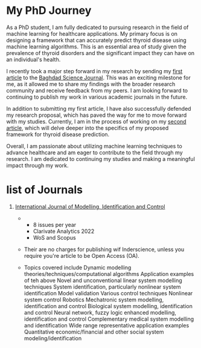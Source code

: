 
# My PhD Journey

As a PhD student, I am fully dedicated to pursuing research in the field of machine learning for healthcare applications. My primary focus is on designing a framework that can accurately predict thyroid disease using machine learning algorithms. This is an essential area of study given the prevalence of thyroid disorders and the significant impact they can have on an individual's health.

I recently took a major step forward in my research by sending my [first article](https://github.com/Zkri-Saber/MyPhdProject/tree/main/Baghdad%20Science%20Journal) to the [Baghdad Science Journal](https://bsj.uobaghdad.edu.iq/index.php/BSJ/about). This was an exciting milestone for me, as it allowed me to share my findings with the broader research community and receive feedback from my peers. I am looking forward to continuing to publish my work in various academic journals in the future.

In addition to submitting my first article, I have also successfully defended my research proposal, which has paved the way for me to move forward with my studies. Currently, I am in the process of working on my [second article](https://github.com/Zkri-Saber/thyroid-disease-in-high-dimensional-dataseat), which will delve deeper into the specifics of my proposed framework for thyroid disease prediction.

Overall, I am passionate about utilizing machine learning techniques to advance healthcare and am eager to contribute to the field through my research. I am dedicated to continuing my studies and making a meaningful impact through my work.


# list of Journals

1. [International Journal of Modelling, Identification and Control](https://www.inderscience.com/jhome.php?jcode=ijmic)

    +   
        * 8 issues per year
        * Clarivate Analytics 2022
        * WoS and Scopus


    + Their are no charges for publishing wif Inderscience, unless you require you're article to be Open Access (OA).
    + Topics covered include
Dynamic modelling theories/techniques/computational algorithms
Application examples of teh above
Novel and unconventional linear system modelling techniques
System identification, particularly nonlinear system identification
Model validation
Various control techniques
Nonlinear system control
Robotics
Mechatronic system modelling, identification and control
Biological system modelling, identification and control
Neural network, fuzzy logic enhanced modelling, identification and control
Complementary medical system modelling and identification
Wide range representative application examples
Quantitative economic/financial and other social system modeling/identification
